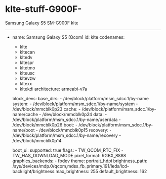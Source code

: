 # klte-stuff-G900F-
Samsung Galaxy S5 SM-G900F klte


----------
- name: Samsung Galaxy S5 (Qcom)
  id: klte
  codenames:
    - klte
    - kltecan
    - kltedv
    - kltespr
    - kltetmo
    - klteusc
    - kltevzw
    - kltexx
    - kltekdi
  architecture: armeabi-v7a

  block_devs:
    base_dirs:
      - /dev/block/platform/msm_sdcc.1/by-name
    system:
      - /dev/block/platform/msm_sdcc.1/by-name/system
      - /dev/block/mmcblk0p23
    cache:
      - /dev/block/platform/msm_sdcc.1/by-name/cache
      - /dev/block/mmcblk0p24
    data:
      - /dev/block/platform/msm_sdcc.1/by-name/userdata
      - /dev/block/mmcblk0p26
    boot:
      - /dev/block/platform/msm_sdcc.1/by-name/boot
      - /dev/block/mmcblk0p15
    recovery:
      - /dev/block/platform/msm_sdcc.1/by-name/recovery
      - /dev/block/mmcblk0p14

  boot_ui:
    supported: true
    flags:
      - TW_QCOM_RTC_FIX
      - TW_HAS_DOWNLOAD_MODE
    pixel_format: RGBX_8888
    graphics_backends:
      - fbdev
    theme: portrait_hdpi
    brightness_path: /sys/devices/mdp.0/qcom,mdss_fb_primary.191/leds/lcd-backlight/brightness
    max_brightness: 255
    default_brightness: 162
